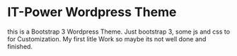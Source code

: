 IT-Power Wordpress Theme
========

this is a Bootstrap 3 Wordpress Theme. Just bootstrap 3, some js and css to for Customization. 
My first litle Work so maybe its not well done and finished. 

